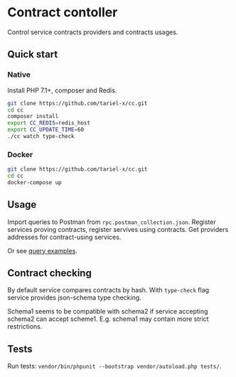 # Contract contoller

Control service contracts providers and contracts usages.

## Quick start

### Native

Install PHP 7.1+, composer and Redis.

```bash
git clone https://github.com/tariel-x/cc.git
cd cc
composer install
export CC_REDIS=redis_host
export CC_UPDATE_TIME=60
./cc watch type-check
```

### Docker

```bash
git clone https://github.com/tariel-x/cc.git
cd cc
docker-compose up
```

## Usage

Import queries to Postman from `rpc.postman_collection.json`. Register services proving contracts, register servives using contracts. Get providers addresses for contract-using services.

Or see [query examples](query.md).

## Contract checking

By default service compares contracts by hash. With `type-check` flag service provides json-schema type checking.

Schema1 seems to be compatible with schema2 if service accepting schema2 can accept scheme1. E.g. schema1 may contain more strict restrictions.

## Tests

Run tests: `vendor/bin/phpunit --bootstrap vendor/autoload.php tests/`.
